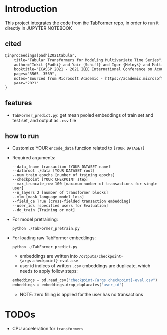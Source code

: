 # Introduction

This project integrates the code from the [TabFormer](https://github.com/IBM/TabFormer) repo, in order to run it directly in JUPYTER NOTEBOOK

## cited 

```markdown
@inproceedings{padhi2021tabular,
	title="Tabular Transformers for Modeling Multivariate Time Series",
	author="Inkit {Padhi} and Yair {Schiff} and Igor {Melnyk} and Mattia {Rigotti} and Youssef {Mroueh} and Pierre {Dognin} and Jerret {Ross} and Ravi {Nair} and Erik {Altman}",
	booktitle="ICASSP 2021 - 2021 IEEE International Conference on Acoustics, Speech and Signal Processing (ICASSP)",
	pages="3565--3569",
	notes="Sourced from Microsoft Academic - https://academic.microsoft.com/paper/3160590016",
	year="2021"
}
```

## features

- `TabFormer_predict.py`: get mean pooled embeddings of train set and test set,  and output as `.csv` file

## how to run

- Customize YOUR  `encode_data`   function related to `[YOUR DATASET]`

- Required  arguments:

  ```shell
  --data_fname transaction [YOUR DATASET name]
  --dataroot ./data [YOUR DATASET root]
  --num_train_epochs [number of training epochs]
  --checkpoint [YOUR CHEKPOINT step]
  --max_truncate_row 100 [maximum number of transactions for single user]
  --n_layers 2 [number of transformer blocks]
  --mlm [mask language model loss]
  --field_ce True [cross-fielded transaction embedding]
  --user_ids [specified users for Evaluation]
  --do_train [Training or not]
  ```

- For model pretraining:

  ```shellpython ./TabFormer.py
  python ./TabFormer_pretrain.py
  ```

- For loading raw TabFormer embeddings:

  ```python
  python ./TabFormer_predict.py
  ```

  - embeddings are written into `/outputs/checkpoint-{args.checkpoint}-eval.csv`
  - user id indices of written `.csv`  embeddings are duplicate, which needs to apply follow steps:

  ```python
  embeddings = pd.read_csv("checkpoint-{args.checkpoint}-eval.csv")
  embeddings = embeddings.drop_duplacates("user_id")
  ```
  - NOTE: zero filling is applied for the user has no transactions 

# TODOs

- CPU acceleration for `transformers`